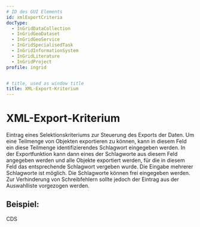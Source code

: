 ```yaml
---
# ID des GUI Elements
id: xmlExportCriteria
docType:
  - InGridDataCollection
  - InGridGeoDataset
  - InGridGeoService
  - InGridSpecialisedTask
  - InGridInformationSystem
  - InGridLiterature
  - InGridProject
profile: ingrid


# title, used as window title
title: XML-Export-Kriterium
---
```


# XML-Export-Kriterium

Eintrag eines Selektionskriteriums zur Steuerung des Exports der Daten. Um eine Teilmenge von Objekten exportieren zu können, kann in diesem Feld ein diese Teilmenge identifizierendes Schlagwort eingegeben werden. In der Exportfunktion kann dann eines der Schlagworte aus diesem Feld angegeben werden und alle Objekte exportiert werden, für die in diesem Feld das entsprechende Schlagwort vergeben wurde. Die Eingabe mehrerer Schlagworte ist möglich. Die Schlagworte können frei eingegeben werden. Zur Verhinderung von Schreibfehlern sollte jedoch der Eintrag aus der Auswahlliste vorgezogen werden.

## Beispiel:

CDS
